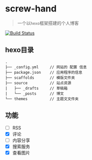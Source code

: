 # screw-hand

> 一个以`hexo`框架搭建的个人博客

[![Build Status](https://app.travis-ci.com/screw-hand/screw-hand.github.io.svg?branch=hexo)](https://app.travis-ci.com/screw-hand/screw-hand.github.io)

## hexo目录
```
.
├── _config.yml     // 网站的 配置 信息
├── package.json    // 应用程序的信息
├── scaffolds       // 模版文件夹
├── source          // 站点资源
|   ├── _drafts     // 草稿箱
|   └── _posts      // 博文
└── themes          // 主题文文件夹
```

## 功能

- [ ] RSS
- [x] 评论
- [ ] 内容分享
- [x] 搜索服务
- [x] 查看图片
